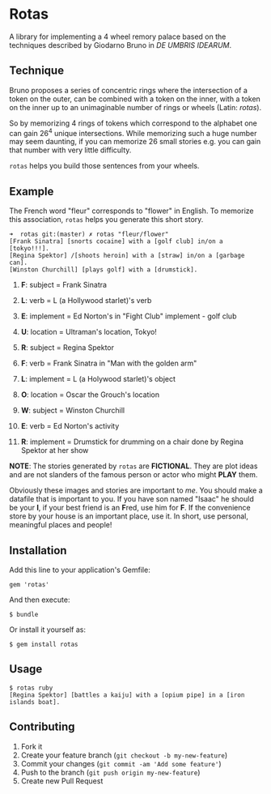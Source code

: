 # Rotas

A library for implementing a 4 wheel remory palace based on the
techniques described by Giodarno Bruno in _DE UMBRIS IDEARUM_.

## Technique

Bruno proposes a series of concentric rings where the intersection of a
token on the outer, can be combined with a token on the inner, with a
token on the inner up to an unimaginable number of rings or wheels
(Latin: _rotas_).

So by memorizing 4 rings of tokens which correspond to the alphabet one
can gain 26<sup>4</sup> unique intersections.  While memorizing such a
huge number may seem daunting, if you can memorize 26 small stories e.g.
<subject> <verb> <implement> <location> you can gain that number with
very little difficulty.

`rotas` helps you build those sentences from your wheels.

## Example

The French word "fleur" corresponds to "flower" in English.  To memorize
this association, `rotas` helps you generate this short story.

    ➜  rotas git:(master) ✗ rotas "fleur/flower"
    [Frank Sinatra] [snorts cocaine] with a [golf club] in/on a [tokyo!!!].
    [Regina Spektor] /[shoots heroin] with a [straw] in/on a [garbage can].
    [Winston Churchill] [plays golf] with a [drumstick].


1.  **F**: subject = Frank Sinatra  
1.  **L**: verb = L (a Hollywood starlet)'s verb   
1.  **E**: implement = Ed Norton's in "Fight Club" implement - golf club   
1.  **U**: location = Ultraman's location, Tokyo!   
1.  **R**: subject = Regina Spektor    


1.  **F**: verb = Frank Sinatra in "Man with the golden arm"  
1.  **L**: implement = L (a Holywood starlet)'s object  
1.  **O**: location = Oscar the Grouch's location  
1.  **W**: subject = Winston Churchill  
1.  **E**: verb = Ed Norton's activity  
1.  **R**: implement = Drumstick for drumming on a chair done by Regina Spektor at her show    

**NOTE**:  The stories generated by `rotas` are **FICTIONAL**.  They are
plot ideas and are not slanders of the famous person or actor who might
**PLAY** them.

Obviously these images and stories are important to *me*.  You should
make a datafile that is important to you.  If you have  son named
"Isaac" he should be your **I**, if your best friend is an **F**red, use
him for **F**.  If the convenience store by your house is an important
place, use it.  In short, use personal, meaningful places and people!
## Installation

Add this line to your application's Gemfile:

    gem 'rotas'

And then execute:

    $ bundle

Or install it yourself as:

    $ gem install rotas

## Usage

    $ rotas ruby
    [Regina Spektor] [battles a kaiju] with a [opium pipe] in a [iron islands boat].

## Contributing

1. Fork it
2. Create your feature branch (`git checkout -b my-new-feature`)
3. Commit your changes (`git commit -am 'Add some feature'`)
4. Push to the branch (`git push origin my-new-feature`)
5. Create new Pull Request
